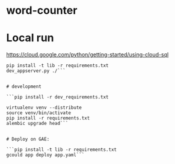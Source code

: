 # word-counter



# Local run

https://cloud.google.com/python/getting-started/using-cloud-sql

```cloud_sql_proxy -instances=word-counter-145910:us-central1:word-counter-db=tcp:3306
pip install -t lib -r requirements.txt
dev_appserver.py ./```


# development

```pip install -r dev_requirements.txt

virtualenv venv --distribute
source venv/bin/activate
pip install -r requirements.txt
alembic upgrade head```


# Deploy on GAE:

```pip install -t lib -r requirements.txt
gcould app deploy app.yaml```